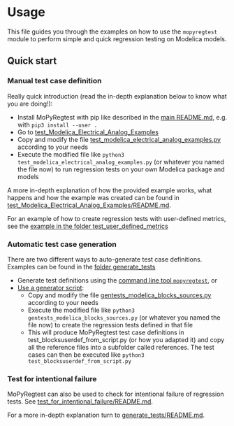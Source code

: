 # Usage
This file guides you through the examples on how to use the `mopyregtest` module to perform simple and quick regression 
testing on Modelica models. 

## Quick start

### Manual test case definition
Really quick introduction (read the in-depth explanation below to know what you are doing!): 
* Install MoPyRegtest with pip like described in the [main README.md](/README.md), e.g. with `pip3 install --user .`
* Go to [test_Modelica_Electrical_Analog_Examples](/examples/test_Modelica_Electrical_Analog_Examples)
* Copy and modify the file [test_modelica_electrical_analog_examples.py](/examples/test_Modelica_Electrical_Analog_Examples/test_modelica_electrical_analog_examples.py) according to your needs
* Execute the modified file like `python3 test_modelica_electrical_analog_examples.py`
  (or whatever you named the file now) to run regression tests on your own Modelica package and models

A more in-depth explanation of how the provided example works, what happens and how the example was created 
can be found in 
[test_Modelica_Electrical_Analog_Examples/README.md](/examples/test_Modelica_Electrical_Analog_Examples/README.md).

For an example of how to create regression tests with user-defined metrics, see the 
[example in the folder test_user_defined_metrics](/examples/test_user_defined_metrics/test_user_defined_metrics.py) 

### Automatic test case generation
There are two different ways to auto-generate test case definitions. 
Examples can be found in the [folder generate_tests](/examples/generate_tests)

* Generate test definitions using the [command line tool `mopyregtest`](/examples/generate_tests/README.md#from-the-command-line), or
* [Use a generator script](/examples/generate_tests/README.md#using-a-generator-script): 
  * Copy and modify the file [gentests_modelica_blocks_sources.py](/examples/generate_tests/gentests_modelica_blocks_sources.py) according to your needs
  * Execute the modified file like `python3 gentests_modelica_blocks_sources.py` (or whatever you named the file now) 
    to create the regression tests defined in that file
  * This will produce MoPyRegtest test case definitions in test_blocksuserdef_from_script.py (or how you adapted it) and copy all
    the reference files into a subfolder called references. The test cases can then be executed
    like `python3 test_blocksuserdef_from_script.py`

### Test for intentional failure
MoPyRegtest can also be used to check for intentional failure of regression tests. See 
[test_for_intentional_failure/README.md](/examples/test_for_intentional_failure/README.md).

For a more in-depth explanation turn to
[generate_tests/README.md](/examples/generate_tests/README.md).
